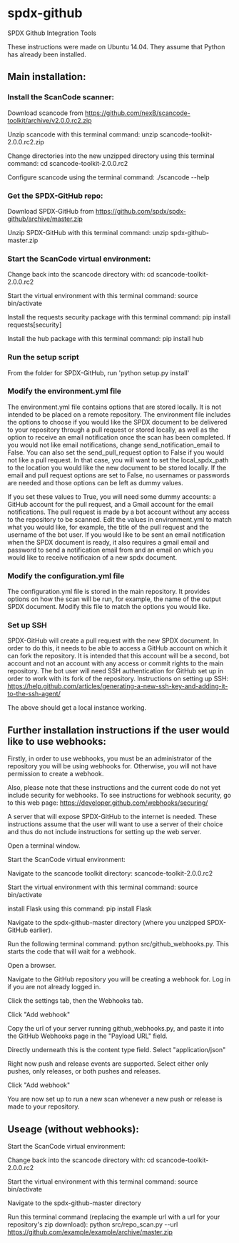 # spdx-github
SPDX Github Integration Tools


These instructions were made on Ubuntu 14.04.  They assume that Python has already been installed.

## Main installation:

### Install the ScanCode scanner:

Download scancode from https://github.com/nexB/scancode-toolkit/archive/v2.0.0.rc2.zip

Unzip scancode with this terminal command: unzip scancode-toolkit-2.0.0.rc2.zip

Change directories into the new unzipped directory using this terminal command: cd scancode-toolkit-2.0.0.rc2

Configure scancode using the terminal command: ./scancode --help


### Get the SPDX-GitHub repo:

Download SPDX-GitHub from https://github.com/spdx/spdx-github/archive/master.zip

Unzip SPDX-GitHub with this terminal command: unzip spdx-github-master.zip


### Start the ScanCode virtual environment:

Change back into the scancode directory with: cd scancode-toolkit-2.0.0.rc2

Start the virtual environment with this terminal command: source bin/activate


Install the requests security package with this terminal command: pip install requests[security]

Install the hub package with this terminal command: pip install hub


### Run the setup script

From the folder for SPDX-GitHub, run 'python setup.py install'

### Modify the environment.yml file

The environment.yml file contains options that are stored locally.  It is not intended to be placed on a remote repository.  The environment file includes the options to choose if you would like the SPDX document to be delivered to your repository through a pull request or stored locally, as well as the option to receive an email notification once the scan has been completed. If you would not like email notifications, change send_notification_email to False.  You can also set the send_pull_request option to False if you would not like a pull request.  In that case, you will want to set the local_spdx_path to the location you would like the new document to be stored locally.  If the email and pull request options are set to False, no usernames or passwords are needed and those options can be left as dummy values.

If you set these values to True, you will need some dummy accounts: a GitHub account for the pull request, and a Gmail account for the email notifications.  The pull request is made by a bot account without any access to the repository to be scanned.  Edit the values in environment.yml to match what you would like, for example, the title of the pull request and the username of the bot user.  If you would like to be sent an email notification when the SPDX document is ready, it also requires a gmail email and password to send a notification email from and an email on which you would like to receive notificaion of a new spdx document.

### Modify the configuration.yml file

The configuration.yml file is stored in the main repository.  It provides options on how the scan will be run, for example, the name of the output SPDX document.  Modify this file to match the options you would like.

### Set up SSH

SPDX-GitHub will create a pull request with the new SPDX document.  In order to do this, it needs to be able to access a GitHub account on which it can fork the repository.  It is intended that this account will be a second, bot account and not an account with any access or commit rights to the main repository.  The bot user will need SSH authentication for GitHub set up in order to work with its fork of the repository.  Instructions on setting up SSH:  https://help.github.com/articles/generating-a-new-ssh-key-and-adding-it-to-the-ssh-agent/

The above should get a local instance working. 

## Further installation instructions if the user would like to use webhooks:

Firstly, in order to use webhooks, you must be an administrator of the repository you will be using webhooks for.  Otherwise, you will not have permission to create a webhook.

Also, please note that these instructions and the current code do not yet include security for webhooks.  To see instructions for webhook security, go to this web page:  https://developer.github.com/webhooks/securing/

A server that will expose SPDX-GitHub to the internet is needed.  These instructions assume that the user will want to use a server of their choice and thus do not include instructions for setting up the web server.

Open a terminal window.

Start the ScanCode virtual environment:

Navigate to the scancode toolkit directory: scancode-toolkit-2.0.0.rc2

Start the virtual environment with this terminal command: source bin/activate

install Flask using this command: pip install Flask

Navigate to the spdx-github-master directory (where you unzipped SPDX-GitHub earlier).

Run the following terminal command: python src/github_webhooks.py.  This starts the code that will wait for a webhook.

Open a browser.

Navigate to the GitHub repository you will be creating a webhook for.  Log in if you are not already logged in.

Click the settings tab, then the Webhooks tab.

Click "Add webhook"

Copy the url of your server running github_webhooks.py, and paste it into the GitHub Webhooks page in the "Payload URL" field.

Directly underneath this is the content type field.  Select "application/json"

Right now push and release events are supported.  Select either only pushes, only releases, or both pushes and releases.

Click "Add webhook"

You are now set up to run a new scan whenever a new push or release is made to your repository.


## Useage (without webhooks):

Start the ScanCode virtual environment:

Change back into the scancode directory with: cd scancode-toolkit-2.0.0.rc2

Start the virtual environment with this terminal command: source bin/activate

Navigate to the spdx-github-master directory

Run this terminal command (replacing the example url with a url for your repository's zip download): python src/repo_scan.py --url https://github.com/example/example/archive/master.zip
